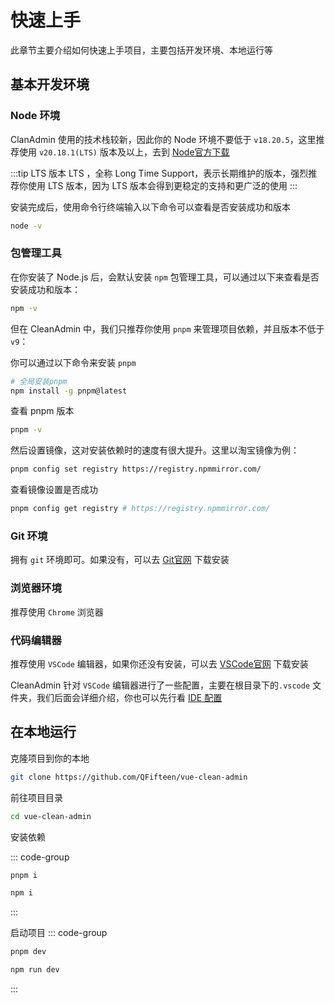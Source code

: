 # 快速上手

此章节主要介绍如何快速上手项目，主要包括开发环境、本地运行等

## 基本开发环境

### Node 环境

ClanAdmin 使用的技术栈较新，因此你的 Node 环境不要低于 `v18.20.5`，这里推荐使用 `v20.18.1(LTS)` 版本及以上，去到 [Node官方下载](https://nodejs.org/zh-cn/download)

:::tip LTS 版本
LTS ，全称 Long Time Support，表示长期维护的版本，强烈推荐你使用 LTS 版本，因为 LTS 版本会得到更稳定的支持和更广泛的使用
:::

安装完成后，使用命令行终端输入以下命令可以查看是否安装成功和版本

```bash
node -v
```

### 包管理工具

在你安装了 Node.js 后，会默认安装 `npm` 包管理工具，可以通过以下来查看是否安装成功和版本：

```bash
npm -v
```

但在 CleanAdmin 中，我们只推荐你使用 `pnpm` 来管理项目依赖，并且版本不低于 `v9`：

你可以通过以下命令来安装 `pnpm`

```bash
# 全局安装pnpm
npm install -g pnpm@latest
```

查看 pnpm 版本

```bash
pnpm -v
```

然后设置镜像，这对安装依赖时的速度有很大提升。这里以淘宝镜像为例：

```bash
pnpm config set registry https://registry.npmmirror.com/
```

查看镜像设置是否成功

```bash
pnpm config get registry # https://registry.npmmirror.com/
```

### Git 环境

拥有 `git` 环境即可。如果没有，可以去 [Git官网](https://git-scm.com/downloads) 下载安装

### 浏览器环境

推荐使用 `Chrome` 浏览器

### 代码编辑器

推荐使用 `VSCode` 编辑器，如果你还没有安装，可以去 [VSCode官网](https://code.visualstudio.com/Download) 下载安装

CleanAdmin 针对 `VSCode` 编辑器进行了一些配置，主要在根目录下的`.vscode` 文件夹，我们后面会详细介绍，你也可以先行看 [IDE 配置](./editor)

## 在本地运行

克隆项目到你的本地

```bash
git clone https://github.com/QFifteen/vue-clean-admin
```

前往项目目录

```bash
cd vue-clean-admin
```

安装依赖

::: code-group

```bash [pnpm]
pnpm i
```

```bash [npm]
npm i
```

:::

启动项目
::: code-group

```bash [pnpm]
pnpm dev
```

```bash [npm]
npm run dev
```

:::
